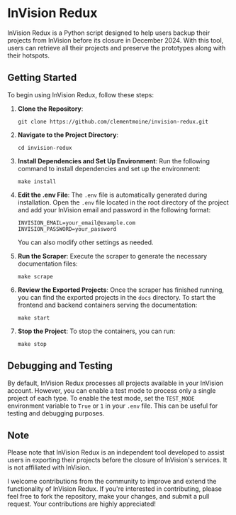 # InVision Redux

InVision Redux is a Python script designed to help users backup their projects from InVision before its closure in December 2024. With this tool, users can retrieve all their projects and preserve the prototypes along with their hotspots.

## Getting Started

To begin using InVision Redux, follow these steps:

1. **Clone the Repository**:

   ```
   git clone https://github.com/clementmoine/invision-redux.git
   ```

2. **Navigate to the Project Directory**:

   ```
   cd invision-redux
   ```

3. **Install Dependencies and Set Up Environment**:
   Run the following command to install dependencies and set up the environment:

   ```
   make install
   ```

4. **Edit the .env File**:
   The `.env` file is automatically generated during installation. Open the `.env` file located in the root directory of the project and add your InVision email and password in the following format:

   ```
   INVISION_EMAIL=your_email@example.com
   INVISION_PASSWORD=your_password
   ```

   You can also modify other settings as needed.

5. **Run the Scraper**:
   Execute the scraper to generate the necessary documentation files:

   ```
   make scrape
   ```

6. **Review the Exported Projects**:
   Once the scraper has finished running, you can find the exported projects in the `docs` directory. To start the frontend and backend containers serving the documentation:

   ```
   make start
   ```

7. **Stop the Project**:
   To stop the containers, you can run:
   ```
   make stop
   ```

## Debugging and Testing

By default, InVision Redux processes all projects available in your InVision account. However, you can enable a test mode to process only a single project of each type. To enable the test mode, set the `TEST_MODE` environment variable to `True` or `1` in your `.env` file. This can be useful for testing and debugging purposes.

## Note

Please note that InVision Redux is an independent tool developed to assist users in exporting their projects before the closure of InVision's services. It is not affiliated with InVision.

I welcome contributions from the community to improve and extend the functionality of InVision Redux. If you're interested in contributing, please feel free to fork the repository, make your changes, and submit a pull request. Your contributions are highly appreciated!

